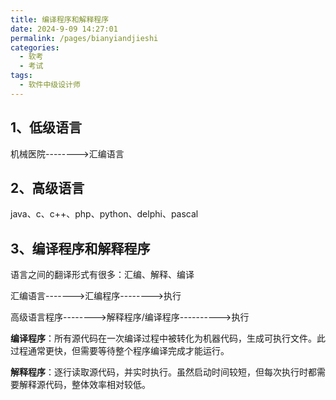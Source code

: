 ```yaml
---
title: 编译程序和解释程序
date: 2024-9-09 14:27:01
permalink: /pages/bianyiandjieshi
categories: 
  - 软考
  - 考试
tags: 
  - 软件中级设计师
---
```




## 1、低级语言

机械医院-------->汇编语言

## 2、高级语言

java、c、c++、php、python、delphi、pascal



## 3、编译程序和解释程序

语言之间的翻译形式有很多：汇编、解释、编译

汇编语言------->汇编程序-------->执行

高级语言程序-------->解释程序/编译程序---------->执行

**编译程序**：所有源代码在一次编译过程中被转化为机器代码，生成可执行文件。此过程通常更快，但需要等待整个程序编译完成才能运行。

**解释程序**：逐行读取源代码，并实时执行。虽然启动时间较短，但每次执行时都需要解释源代码，整体效率相对较低。